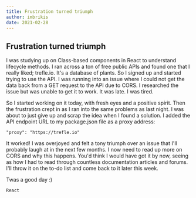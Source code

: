 ```yaml
---
title: Frustration turned triumph
author: imbrikis
date: 2021-02-28
---
```


## Frustration turned triumph

I was studying up on Class-based components in React to understand lifecycle methods. I ran across a ton of free public APIs and found one that I really liked; trefle.io. It's a database of plants. So I signed up and started trying to use the API. I was running into an issue where I could not get the data back from a GET request to the API due to CORS. I researched the issue but was unable to get it to work. It was late. I was tired.

So I started working on it today, with fresh eyes and a positive spirit. Then the frustration crept in as I ran into the same problems as last night. I was about to just give up and scrap the idea when I found a solution. I added the API endpoint URL to my package.json file as a proxy address:

```
"proxy": "https://trefle.io"
```

It worked! I was overjoyed and felt a tony triumph over an issue that I'll probably laugh at in the next few months. I now need to read up more on CORS and why this happens. You'd think I would have got it by now, seeing as how I had to read through countless documentation articles and forums. I'll throw it on the to-do list and come back to it later this week.

Twas a good day :)

`React`
